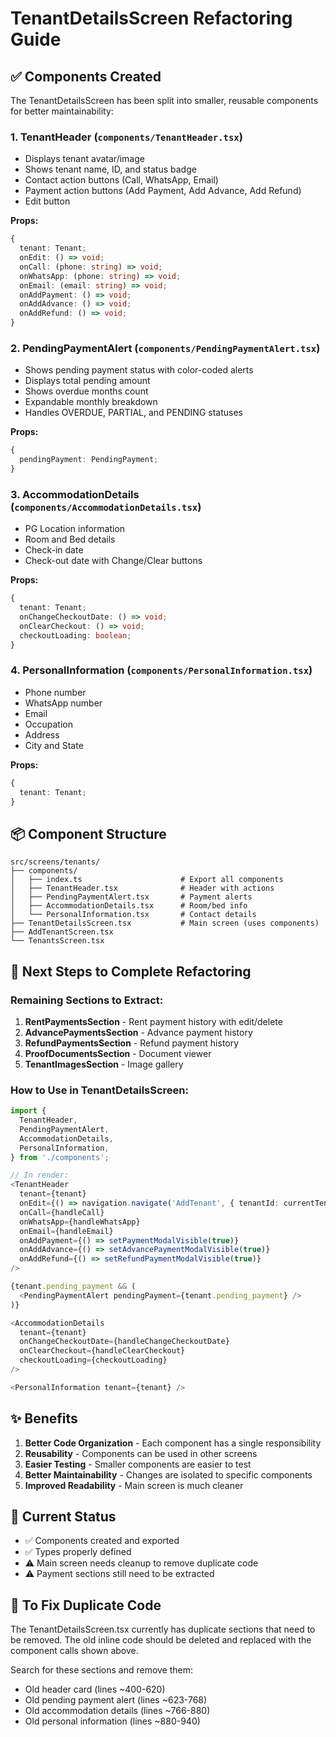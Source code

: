 # TenantDetailsScreen Refactoring Guide

## ✅ Components Created

The TenantDetailsScreen has been split into smaller, reusable components for better maintainability:

### 1. **TenantHeader** (`components/TenantHeader.tsx`)
- Displays tenant avatar/image
- Shows tenant name, ID, and status badge
- Contact action buttons (Call, WhatsApp, Email)
- Payment action buttons (Add Payment, Add Advance, Add Refund)
- Edit button

**Props:**
```typescript
{
  tenant: Tenant;
  onEdit: () => void;
  onCall: (phone: string) => void;
  onWhatsApp: (phone: string) => void;
  onEmail: (email: string) => void;
  onAddPayment: () => void;
  onAddAdvance: () => void;
  onAddRefund: () => void;
}
```

### 2. **PendingPaymentAlert** (`components/PendingPaymentAlert.tsx`)
- Shows pending payment status with color-coded alerts
- Displays total pending amount
- Shows overdue months count
- Expandable monthly breakdown
- Handles OVERDUE, PARTIAL, and PENDING statuses

**Props:**
```typescript
{
  pendingPayment: PendingPayment;
}
```

### 3. **AccommodationDetails** (`components/AccommodationDetails.tsx`)
- PG Location information
- Room and Bed details
- Check-in date
- Check-out date with Change/Clear buttons

**Props:**
```typescript
{
  tenant: Tenant;
  onChangeCheckoutDate: () => void;
  onClearCheckout: () => void;
  checkoutLoading: boolean;
}
```

### 4. **PersonalInformation** (`components/PersonalInformation.tsx`)
- Phone number
- WhatsApp number
- Email
- Occupation
- Address
- City and State

**Props:**
```typescript
{
  tenant: Tenant;
}
```

## 📦 Component Structure

```
src/screens/tenants/
├── components/
│   ├── index.ts                      # Export all components
│   ├── TenantHeader.tsx              # Header with actions
│   ├── PendingPaymentAlert.tsx       # Payment alerts
│   ├── AccommodationDetails.tsx      # Room/bed info
│   └── PersonalInformation.tsx       # Contact details
├── TenantDetailsScreen.tsx           # Main screen (uses components)
├── AddTenantScreen.tsx
└── TenantsScreen.tsx
```

## 🔄 Next Steps to Complete Refactoring

### Remaining Sections to Extract:

1. **RentPaymentsSection** - Rent payment history with edit/delete
2. **AdvancePaymentsSection** - Advance payment history
3. **RefundPaymentsSection** - Refund payment history  
4. **ProofDocumentsSection** - Document viewer
5. **TenantImagesSection** - Image gallery

### How to Use in TenantDetailsScreen:

```typescript
import {
  TenantHeader,
  PendingPaymentAlert,
  AccommodationDetails,
  PersonalInformation,
} from './components';

// In render:
<TenantHeader
  tenant={tenant}
  onEdit={() => navigation.navigate('AddTenant', { tenantId: currentTenant.s_no })}
  onCall={handleCall}
  onWhatsApp={handleWhatsApp}
  onEmail={handleEmail}
  onAddPayment={() => setPaymentModalVisible(true)}
  onAddAdvance={() => setAdvancePaymentModalVisible(true)}
  onAddRefund={() => setRefundPaymentModalVisible(true)}
/>

{tenant.pending_payment && (
  <PendingPaymentAlert pendingPayment={tenant.pending_payment} />
)}

<AccommodationDetails
  tenant={tenant}
  onChangeCheckoutDate={handleChangeCheckoutDate}
  onClearCheckout={handleClearCheckout}
  checkoutLoading={checkoutLoading}
/>

<PersonalInformation tenant={tenant} />
```

## ✨ Benefits

1. **Better Code Organization** - Each component has a single responsibility
2. **Reusability** - Components can be used in other screens
3. **Easier Testing** - Smaller components are easier to test
4. **Better Maintainability** - Changes are isolated to specific components
5. **Improved Readability** - Main screen is much cleaner

## 🐛 Current Status

- ✅ Components created and exported
- ✅ Types properly defined
- ⚠️ Main screen needs cleanup to remove duplicate code
- ⚠️ Payment sections still need to be extracted

## 🔧 To Fix Duplicate Code

The TenantDetailsScreen.tsx currently has duplicate sections that need to be removed. The old inline code should be deleted and replaced with the component calls shown above.

Search for these sections and remove them:
- Old header card (lines ~400-620)
- Old pending payment alert (lines ~623-768)
- Old accommodation details (lines ~766-880)
- Old personal information (lines ~880-940)
